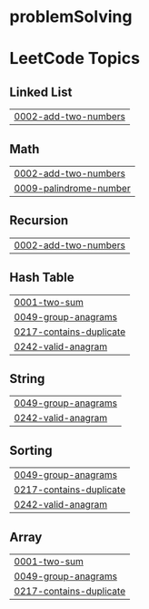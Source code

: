 # problemSolving
<!---LeetCode Topics Start-->
# LeetCode Topics
## Linked List
|  |
| ------- |
| [0002-add-two-numbers](https://github.com/yasminahussein/problemSolving/tree/master/0002-add-two-numbers) |
## Math
|  |
| ------- |
| [0002-add-two-numbers](https://github.com/yasminahussein/problemSolving/tree/master/0002-add-two-numbers) |
| [0009-palindrome-number](https://github.com/yasminahussein/problemSolving/tree/master/0009-palindrome-number) |
## Recursion
|  |
| ------- |
| [0002-add-two-numbers](https://github.com/yasminahussein/problemSolving/tree/master/0002-add-two-numbers) |
## Hash Table
|  |
| ------- |
| [0001-two-sum](https://github.com/yasminahussein/problemSolving/tree/master/0001-two-sum) |
| [0049-group-anagrams](https://github.com/yasminahussein/problemSolving/tree/master/0049-group-anagrams) |
| [0217-contains-duplicate](https://github.com/yasminahussein/problemSolving/tree/master/0217-contains-duplicate) |
| [0242-valid-anagram](https://github.com/yasminahussein/problemSolving/tree/master/0242-valid-anagram) |
## String
|  |
| ------- |
| [0049-group-anagrams](https://github.com/yasminahussein/problemSolving/tree/master/0049-group-anagrams) |
| [0242-valid-anagram](https://github.com/yasminahussein/problemSolving/tree/master/0242-valid-anagram) |
## Sorting
|  |
| ------- |
| [0049-group-anagrams](https://github.com/yasminahussein/problemSolving/tree/master/0049-group-anagrams) |
| [0217-contains-duplicate](https://github.com/yasminahussein/problemSolving/tree/master/0217-contains-duplicate) |
| [0242-valid-anagram](https://github.com/yasminahussein/problemSolving/tree/master/0242-valid-anagram) |
## Array
|  |
| ------- |
| [0001-two-sum](https://github.com/yasminahussein/problemSolving/tree/master/0001-two-sum) |
| [0049-group-anagrams](https://github.com/yasminahussein/problemSolving/tree/master/0049-group-anagrams) |
| [0217-contains-duplicate](https://github.com/yasminahussein/problemSolving/tree/master/0217-contains-duplicate) |
<!---LeetCode Topics End-->